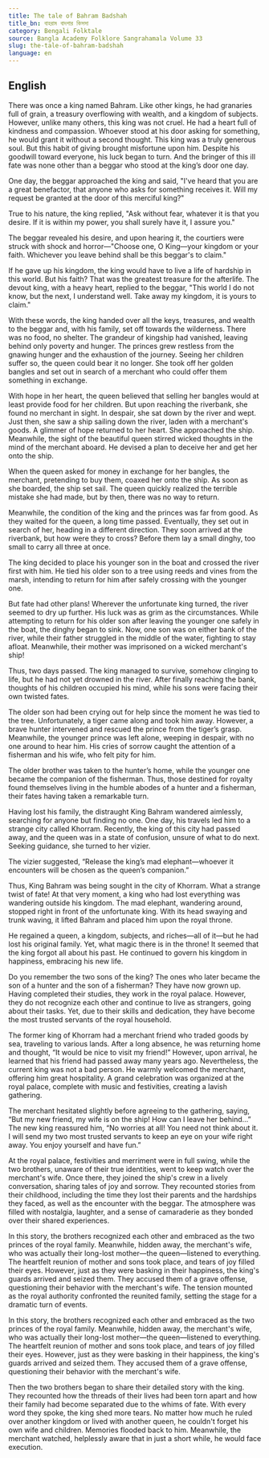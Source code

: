 ```yaml
---
title: The tale of Bahram Badshah
title_bn: বাহরাম বাদশার কিসসা
category: Bengali Folktale
source: Bangla Academy Folklore Sangrahamala Volume 33
slug: the-tale-of-bahram-badshah
language: en
---
```


## English

There was once a king named Bahram. Like other kings, he had granaries full of grain, a treasury overflowing with wealth, and a kingdom of subjects. However, unlike many others, this king was not cruel. He had a heart full of kindness and compassion. Whoever stood at his door asking for something, he would grant it without a second thought. This king was a truly generous soul. But this habit of giving brought misfortune upon him. Despite his goodwill toward everyone, his luck began to turn. And the bringer of this ill fate was none other than a beggar who stood at the king’s door one day.

One day, the beggar approached the king and said, "I've heard that you are a great benefactor, that anyone who asks for something receives it. Will my request be granted at the door of this merciful king?"

True to his nature, the king replied, "Ask without fear, whatever it is that you desire. If it is within my power, you shall surely have it, I assure you."

The beggar revealed his desire, and upon hearing it, the courtiers were struck with shock and horror—"Choose one, O King—your kingdom or your faith. Whichever you leave behind shall be this beggar's to claim."

If he gave up his kingdom, the king would have to live a life of hardship in this world. But his faith? That was the greatest treasure for the afterlife. The devout king, with a heavy heart, replied to the beggar, "This world I do not know, but the next, I understand well. Take away my kingdom, it is yours to claim."

With these words, the king handed over all the keys, treasures, and wealth to the beggar and, with his family, set off towards the wilderness. There was no food, no shelter. The grandeur of kingship had vanished, leaving behind only poverty and hunger. The princes grew restless from the gnawing hunger and the exhaustion of the journey. Seeing her children suffer so, the queen could bear it no longer. She took off her golden bangles and set out in search of a merchant who could offer them something in exchange.

With hope in her heart, the queen believed that selling her bangles would at least provide food for her children. But upon reaching the riverbank, she found no merchant in sight. In despair, she sat down by the river and wept. Just then, she saw a ship sailing down the river, laden with a merchant's goods. A glimmer of hope returned to her heart. She approached the ship. Meanwhile, the sight of the beautiful queen stirred wicked thoughts in the mind of the merchant aboard. He devised a plan to deceive her and get her onto the ship. 

When the queen asked for money in exchange for her bangles, the merchant, pretending to buy them, coaxed her onto the ship. As soon as she boarded, the ship set sail. The queen quickly realized the terrible mistake she had made, but by then, there was no way to return.

Meanwhile, the condition of the king and the princes was far from good. As they waited for the queen, a long time passed. Eventually, they set out in search of her, heading in a different direction. They soon arrived at the riverbank, but how were they to cross? Before them lay a small dinghy, too small to carry all three at once. 

The king decided to place his younger son in the boat and crossed the river first with him. He tied his older son to a tree using reeds and vines from the marsh, intending to return for him after safely crossing with the younger one.

But fate had other plans! Wherever the unfortunate king turned, the river seemed to dry up further. His luck was as grim as the circumstances. While attempting to return for his older son after leaving the younger one safely in the boat, the dinghy began to sink. Now, one son was on either bank of the river, while their father struggled in the middle of the water, fighting to stay afloat. Meanwhile, their mother was imprisoned on a wicked merchant's ship!

Thus, two days passed. The king managed to survive, somehow clinging to life, but he had not yet drowned in the river. After finally reaching the bank, thoughts of his children occupied his mind, while his sons were facing their own twisted fates.

The older son had been crying out for help since the moment he was tied to the tree. Unfortunately, a tiger came along and took him away. However, a brave hunter intervened and rescued the prince from the tiger’s grasp. Meanwhile, the younger prince was left alone, weeping in despair, with no one around to hear him. His cries of sorrow caught the attention of a fisherman and his wife, who felt pity for him. 

The older brother was taken to the hunter’s home, while the younger one became the companion of the fisherman. Thus, those destined for royalty found themselves living in the humble abodes of a hunter and a fisherman, their fates having taken a remarkable turn.

Having lost his family, the distraught King Bahram wandered aimlessly, searching for anyone but finding no one. One day, his travels led him to a strange city called Khorram. Recently, the king of this city had passed away, and the queen was in a state of confusion, unsure of what to do next. Seeking guidance, she turned to her vizier.

The vizier suggested, “Release the king’s mad elephant—whoever it encounters will be chosen as the queen’s companion.”

Thus, King Bahram was being sought in the city of Khorram. What a strange twist of fate! At that very moment, a king who had lost everything was wandering outside his kingdom. The mad elephant, wandering around, stopped right in front of the unfortunate king. With its head swaying and trunk waving, it lifted Bahram and placed him upon the royal throne.

He regained a queen, a kingdom, subjects, and riches—all of it—but he had lost his original family. Yet, what magic there is in the throne! It seemed that the king forgot all about his past. He continued to govern his kingdom in happiness, embracing his new life.

Do you remember the two sons of the king? The ones who later became the son of a hunter and the son of a fisherman? They have now grown up. Having completed their studies, they work in the royal palace. However, they do not recognize each other and continue to live as strangers, going about their tasks. Yet, due to their skills and dedication, they have become the most trusted servants of the royal household.

The former king of Khorram had a merchant friend who traded goods by sea, traveling to various lands. After a long absence, he was returning home and thought, “It would be nice to visit my friend!” However, upon arrival, he learned that his friend had passed away many years ago. Nevertheless, the current king was not a bad person. He warmly welcomed the merchant, offering him great hospitality. A grand celebration was organized at the royal palace, complete with music and festivities, creating a lavish gathering.

The merchant hesitated slightly before agreeing to the gathering, saying, “But my new friend, my wife is on the ship! How can I leave her behind…” The new king reassured him, “No worries at all! You need not think about it. I will send my two most trusted servants to keep an eye on your wife right away. You enjoy yourself and have fun.”

At the royal palace, festivities and merriment were in full swing, while the two brothers, unaware of their true identities, went to keep watch over the merchant's wife. Once there, they joined the ship's crew in a lively conversation, sharing tales of joy and sorrow. They recounted stories from their childhood, including the time they lost their parents and the hardships they faced, as well as the encounter with the beggar. The atmosphere was filled with nostalgia, laughter, and a sense of camaraderie as they bonded over their shared experiences.

In this story, the brothers recognized each other and embraced as the two princes of the royal family. Meanwhile, hidden away, the merchant's wife, who was actually their long-lost mother—the queen—listened to everything. The heartfelt reunion of mother and sons took place, and tears of joy filled their eyes. However, just as they were basking in their happiness, the king's guards arrived and seized them. They accused them of a grave offense, questioning their behavior with the merchant's wife. The tension mounted as the royal authority confronted the reunited family, setting the stage for a dramatic turn of events.

In this story, the brothers recognized each other and embraced as the two princes of the royal family. Meanwhile, hidden away, the merchant's wife, who was actually their long-lost mother—the queen—listened to everything. The heartfelt reunion of mother and sons took place, and tears of joy filled their eyes. However, just as they were basking in their happiness, the king's guards arrived and seized them. They accused them of a grave offense, questioning their behavior with the merchant's wife.

Then the two brothers began to share their detailed story with the king. They recounted how the threads of their lives had been torn apart and how their family had become separated due to the whims of fate. With every word they spoke, the king shed more tears. No matter how much he ruled over another kingdom or lived with another queen, he couldn't forget his own wife and children. Memories flooded back to him. Meanwhile, the merchant watched, helplessly aware that in just a short while, he would face execution.
